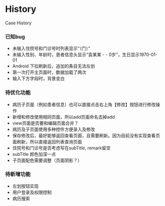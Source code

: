 # History
Case History

### 已知bug
- 未输入住院号和门诊号时列表显示“（门）”
- 未输入性别、年龄时，患者信息头显示“袁某某 - - 0岁”，生日显示1970-01-01
- Android 下拉刷新后，追加的条目无法左划
- 第一次打开主页面时，数据加载了两次
- 输入下方字段时，背景变白


### 待优化功能
- 病历子页面（例如患者信息）也可以直接点击右上角【修改】按钮进行修改操作
- 新增和修改使用相同页面，所以add页面命名去掉add
- view页面是否要和编辑页面合并？
- 病历及子页面使用多种控件方便录入及修改
- 保存修改后，最好能够返回查看页面，且需要刷新。因为目前没有实现查看页面刷新，所以直接返回列表查询页面
- 住院号和门诊号是否考虑写在subTitle, remark留空
- subTitle 颜色加深一点
- 子页面配色需要调整（页面阴影？）


### 待新增功能
- 左划按钮实现
- 用户登录及权限控制
- 病历搜索
